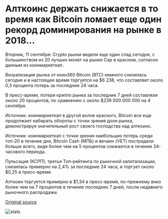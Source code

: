 # Алткоинс держать снижается в то время как Bitcoin ломает еще один рекорд доминирования на рынке в 2018...

Вторник, 11 сентября: Crypto рынки видели еще один спад сегодня, с большинством из 20 лучших монет на рынке Cap в красном, согласно данным из коинмаркеткап.

Визуализация рынка от коин360 Bitcoin (BTC) немного снизилась сегодня и в настоящее время торгуется на $6 238, что составляет около 0,3 процента потерь за последние 24 часа.

В пресс-время, потери крипто рынка за последние 7 дней составляли около 20 процентов, по сравнению с около $239 000 000 000 на 4 сентября.

Источник: коинмаркеткап в другой волне красного, Bitcoin все еще продолжает набирать обороты с точки зрения доли рынка, демонстрируя значительный рост своего господства над алткоинс.

Источник: коинмаркеткап с точки зрения наибольших потерь среди топ-20 в течение дня, Bitcoin Cash (МПБ) и вечаин (VET) пострадали больше всего, видя более чем на 5 процентов снижается в течение 24-часового периода.

Пульсация (КСРП), третья Топ-рейтинга по рыночной капитализации, снизилась примерно на 2,4% за последние 24 часа, и торгует около $0,25 в пресс-время.

Алткоин торгуется примерно в $1,34 в пресс-время, по-прежнему вниз более чем на 7 процентов в течение последних 7 дней, после недавнего рыночного распродажи.

[Original source](https://cointelegraph.com/news/altcoins-keep-dropping-while-bitcoin-breaks-another-record-of-market-dominance-in-2018)

![stats](https://c.statcounter.com/11760860/0/a89fa40b/1/ "stats")